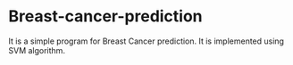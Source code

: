 # Breast-cancer-prediction
 It is a simple program for Breast Cancer prediction. It is implemented using SVM algorithm.
